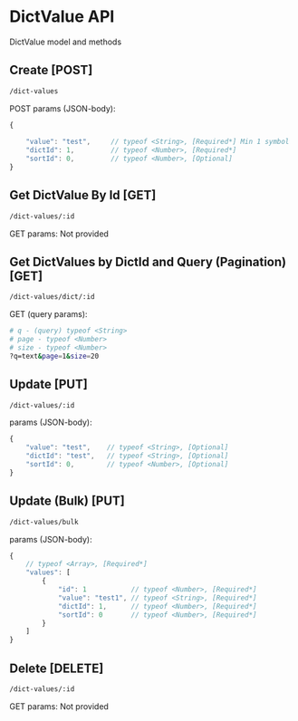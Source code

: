 # DictValue API

DictValue model and methods

## Create [POST]

```bash
/dict-values
```

POST params (JSON-body):

```js
{
    
    "value": "test",     // typeof <String>, [Required*] Min 1 symbol
    "dictId": 1,         // typeof <Number>, [Required*]
    "sortId": 0,         // typeof <Number>, [Optional]
}
```

## Get DictValue By Id [GET]

```bash
/dict-values/:id
```

GET params: Not provided

## Get DictValues by DictId and Query (Pagination) [GET]

```bash
/dict-values/dict/:id
```

GET (query params):

```bash
# q - (query) typeof <String>
# page - typeof <Number>
# size - typeof <Number>
?q=text&page=1&size=20
```

## Update [PUT]

```bash
/dict-values/:id
```

params (JSON-body):

```js
{
    "value": "test",    // typeof <String>, [Optional]
    "dictId": "test",   // typeof <String>, [Optional]
    "sortId": 0,        // typeof <Number>, [Optional]
}
```

## Update (Bulk) [PUT]

```bash
/dict-values/bulk
```

params (JSON-body):

```js
{
    // typeof <Array>, [Required*]
    "values": [
        {
            "id": 1           // typeof <Number>, [Required*]
            "value": "test1", // typeof <String>, [Required*]
            "dictId": 1,      // typeof <Number>, [Required*]
            "sortId": 0       // typeof <Number>, [Required*]
        }
    ]
}
```

## Delete [DELETE]

```bash
/dict-values/:id
```

GET params: Not provided
